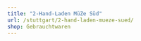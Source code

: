 ```yaml
---
title: "2-Hand-Laden MüZe Süd"
url: /stuttgart/2-hand-laden-mueze-sued/
shop: Gebrauchtwaren
---
```

